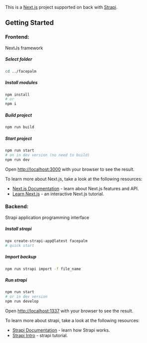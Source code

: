 This is a [Next.js](https://nextjs.org/) project supported on back with [Strapi](https://strapi.io/).

## Getting Started  
### Frontend:
NextJs framework

##### Select folder
```bash
cd ../facepalm
```

##### Install modules
```bash
npm install
# or
npm i
```

##### Build project
```bash 
npm run build
```

##### Start project
```bash
npm run start
# on in dev version (no need to build)
npm run dev
```

Open [http://localhost:3000](http://localhost:3000) with your browser to see the result.

To learn more about Next.js, take a look at the following resources:
- [Next.js Documentation](https://nextjs.org/docs) - learn about Next.js features and API.
- [Learn Next.js](https://nextjs.org/learn) - an interactive Next.js tutorial.

### Backend:
Strapi application programming interface

##### Install strapi
```bash 
npx create-strapi-app@latest facepalm
# quick start
```

##### Import backup
```bash
npm run strapi import -f file_name
```

##### Run strapi
```bash
npm run start
# or in dev version
npm run develop
```

Open [http://localhost:1337](http://localhost:1337) with your browser to see the result.

To learn more about strapi, take a look at the following resources:
- [Strapi Documentation](https://docs.strapi.io/) - learn how Strapi works.
- [Strapi Intro](https://docs.strapi.io/user-docs/intro) - strapi tutorial.